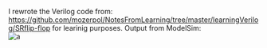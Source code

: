 I rewrote the Verilog code from:
https://github.com/mozerpol/NotesFromLearning/tree/master/learningVerilog/SRflip-flop
for learinig purposes. Output from ModelSim: <br/>
![a](https://user-images.githubusercontent.com/43972902/143448523-1c8e7a74-5342-4ac7-a31e-5eddb284c0ba.png)
